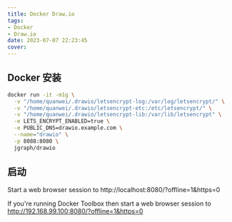 ```yaml
---
title: Docker Draw.io
tags: 
- Docker 
- Draw.io
date: 2023-07-07 22:23:45
cover:
---
```

## Docker 安装
```bash
docker run -it -m1g \
  -v "/home/quanwei/.drawio/letsencrypt-log:/var/log/letsencrypt/" \
  -v "/home/quanwei/.drawio/letsencrypt-etc:/etc/letsencrypt/" \
  -v "/home/quanwei/.drawio/letsencrypt-lib:/var/lib/letsencrypt" \
  -e LETS_ENCRYPT_ENABLED=true \
  -e PUBLIC_DNS=drawio.example.com \
  --name="drawio" \
  -p 8088:8080 \
  jgraph/drawio
```

## 启动

Start a web browser session to http://localhost:8080/?offline=1&https=0 

If you're running Docker Toolbox then start a web browser session to
 http://192.168.99.100:8080/?offline=1&https=0